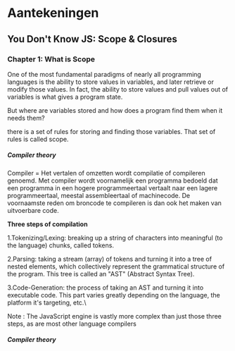 # Aantekeningen

## You Don't Know JS: Scope & Closures
### Chapter 1: What is Scope

One of the most fundamental paradigms of nearly all programming languages is the ability to store values in variables, and later retrieve or modify those values. In fact, the ability to store values and pull values out of variables is what gives a program state.

But where are variables stored and how does a program find them when it needs them?

there is a set of rules for storing and finding those variables. That set of rules is called scope.

##### Compiler theory

Compiler = Het vertalen of omzetten wordt compilatie of compileren genoemd. Met compiler wordt voornamelijk een programma bedoeld dat een programma in een hogere programmeertaal vertaalt naar een lagere programmeertaal, meestal assembleertaal of machinecode. De voornaamste reden om broncode te compileren is dan ook het maken van uitvoerbare code.

**Three steps of compilation**

1.Tokenizing/Lexing:
breaking up a string of characters into meaningful (to the language) chunks, called tokens.

2.Parsing:
taking a stream (array) of tokens and turning it into a tree of nested elements, which collectively represent the grammatical structure of the program. This tree is called an "AST" (Abstract Syntax Tree).

3.Code-Generation:
the process of taking an AST and turning it into executable code. This part varies greatly depending on the language, the platform it's targeting, etc.\

Note : The JavaScript engine is vastly more complex than just those three steps, as are most other language compilers

##### Compiler theory
